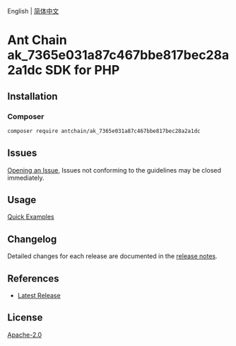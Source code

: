 English | [简体中文](README-CN.md)

# Ant Chain ak_7365e031a87c467bbe817bec28a2a1dc SDK for PHP

## Installation

### Composer

```bash
composer require antchain/ak_7365e031a87c467bbe817bec28a2a1dc
```

## Issues

[Opening an Issue](https://github.com/alipay/antchain-openapi-prod-sdk/issues/new), Issues not conforming to the guidelines may be closed immediately.

## Usage

[Quick Examples](https://github.com/alipay/antchain-openapi-prod-sdk/blob/master/docs/0-Examples-EN.md#quick-examples)

## Changelog

Detailed changes for each release are documented in the [release notes](./ChangeLog.txt).

## References

* [Latest Release](https://github.com/antchain-openapi-sdk-php)

## License

[Apache-2.0](http://www.apache.org/licenses/LICENSE-2.0)
